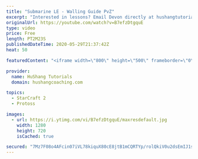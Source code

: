 ```yaml
---
title: "Submarine LE - Walling Guide PvZ"
excerpt: "Interested in lessons? Email Devon directly at hushangtutorials@outlook.com ------------------------------------------------------------------------------------------------------- Want to support HuShang Tutorials directly? Patreon is a website where you can contribute a monthly donation that will help"
originalUrl: https://youtube.com/watch?v=B7efzDtgquE
type: video
price: Free
length: PT2M23S
publishedDateTime: 2020-05-29T21:37:42Z
heat: 50

featuredContent: "<iframe width=\"800\" height=\"500\" frameborder=\"0\" src=\"https://www.youtube.com/embed/B7efzDtgquE\" allow=\"accelerometer; autoplay; encrypted-media; gyroscope; picture-in-picture\" allowfullscreen></iframe>"

provider:
  name: HuShang Tutorials
  domain: hushangcoaching.com

topics:
  - StarCraft 2
  - Protoss

images:
  - url: https://i.ytimg.com/vi/B7efzDtgquE/maxresdefault.jpg
    width: 1280
    height: 720
    isCached: true

secured: "7Mz7F08o4AFcin07iVL78kiquX80cE8jtB1mCQRTYp/rolQkiV0u2dsEmIJ1ss8YAlLTdN8t+ICp0kusKmBg5xo9SNol7Yd7AM5NpktXuwl+fkAQIVTO6r7AIlc90LvEXf1FMXXn8noI47T8d0sgEHI20MJP2SUHR+S4tgnpttcPEiWj3y6Q6DkNroqtz3pfS1Mp80IJf53blrza68+uj9ROAKR0wuYNgxdM6UTMyGwPUlHYoi90sjiiXhX+yKaL9sLcBnU1aq9zabJceeKbteDTQklZGOnx2dZLAl90nnxAHaKtV78BpIlv6JcM+//MJnRa7+oRHJlsVvaTWndz4LwA5ZAJR77ZuD2sBIAGhPLOhkpeZRdiKHSxW5EIp+Tr1Lc/NbXCtCxoRMojZfguuws6mHD4i0WZOOj1BeRp9AY=;CL5dEN410MlND7B5eZoDYg=="
---
```



